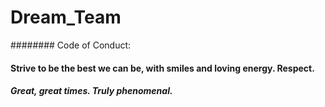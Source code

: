 # Dream_Team
######## Code of Conduct: 

#### Strive to be the best we can be, with smiles and loving energy. Respect. 

##### Great, great times. Truly phenomenal.
